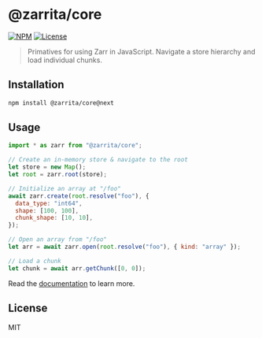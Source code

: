 # @zarrita/core

[![NPM](https://img.shields.io/npm/v/@zarrita/core/next.svg?color=black)](https://www.npmjs.com/package/zarrita)
[![License](https://img.shields.io/npm/l/zarrita.svg?color=black)](https://github.com/manzt/zarrita.js/raw/main/LICENSE)

> Primatives for using Zarr in JavaScript. Navigate a store hierarchy and load individual chunks.

## Installation

```sh
npm install @zarrita/core@next
```

## Usage

```javascript
import * as zarr from "@zarrita/core";

// Create an in-memory store & navigate to the root
let store = new Map();
let root = zarr.root(store);

// Initialize an array at "/foo"
await zarr.create(root.resolve("foo"), {
  data_type: "int64",
  shape: [100, 100],
  chunk_shape: [10, 10],
});

// Open an array from "/foo"
let arr = await zarr.open(root.resolve("foo"), { kind: "array" });

// Load a chunk
let chunk = await arr.getChunk([0, 0]);
```

Read the [documentation](https://manzt.github.io/zarrita.js/) to learn more.

## License

MIT
